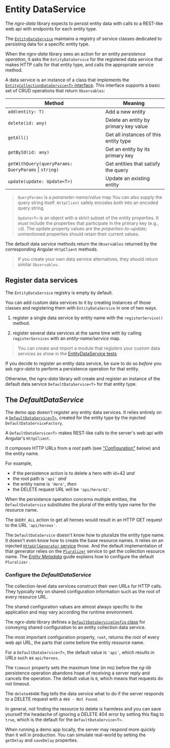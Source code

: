 # Entity DataService

The _ngrx-data_ library expects to persist entity data with calls to a REST-like web api with endpoints for each entity type.

The [`EntityDataService`](../lib/src/dataservices/entity-data.service.ts) maintains a registry of service classes dedicated to persisting data for a specific entity type. 

When the _ngrx-data_ library sees an action for an entity _persistence operation_, it asks the `EntityDataService` for the registered data service that makes HTTP calls for that entity type, and calls the appropriate service method.

A data service is an instance of a class that implements the [`EntityCollectionDataService<T>` interface](../lib/src/interfaces.ts).
This interface supports a basic set of CRUD operations that return `Observables`: 

| Method        | Meaning |
| ------------- |-------------|
| `add(entity: T)` | Add a new entity|
| `delete(id: any)` | Delete an entity by primary key value |
| `getAll()` | Get all instances of this entity type |
| `getById(id: any)` | Get an entity by its primary key|
| `getWithQuery(queryParams: QueryParams` &#x7c; `string)` | Get entities that satisfy the query |
| `update(update: Update<T>)` | Update an existing entity |

>`QueryParams` is a _parameter-name/value_ map
>You can also supply the query string itself.
>`HttpClient` safely encodes both into an encoded query string.
>
>`Update<T>` is an object with a strict subset of the entity properties.
It *must* include the properties that participate in the primary key (e.g., `id`).
The update property values are the _properties-to-update_; 
unmentioned properties should retain their current values.

The default data service methods return the `Observables` returned by the corresponding Angular `HttpClient` methods.

>If you create your own data service alternatives, they should return similar `Observables`.

## Register data services

The `EntityDataService` registry is empty by default.

You can add custom data services to it by creating instances of those classes and registering them with `EntityDataService` in one of two ways.

1. register a single data service by entity name with the `registerService()` method.

1. register several data services at the same time with by calling `registerServices` with an _entity-name/service_ map.

>You can create and import a module that registers your custom data services as show in the [EntityDataService tests](../lib/src/dataservices/entity-data.service.spec.ts)

If you decide to register an entity data service, be sure to do so _before_ you ask _ngrx-data_ to perform a persistence operation for that entity.

Otherwise, the _ngrx-data_ library will create and register an instance of the default data service `DefaultDataService<T>` for that entity type.

## The _DefaultDataService_

The demo app doesn't register any entity data services. It relies entirely on a [`DefaultDataService<T>`](../lib/src/dataservices/default-data.service.ts), created for the entity type by the injected `DefaultDataServiceFactory`.

A `DefaultDataService<T>` makes REST-like calls to the server's web api with Angular's `HttpClient`.

It composes HTTP URLs from a _root_ path (see ["Configuration"](#configuration) below) and the entity name. 

For example, 
* if the persistence action is to delete a hero with id=42 _and_
* the root path is `'api'` _and_ 
* the entity name is `'Hero'`, _then_
* the DELETE request URL will be `'api/hero/42'`.

When the persistence operation concerns multiple entities, the `DefaultDataService` substitutes the plural of the entity type name for the resource name.

The `QUERY_ALL` action to get all heroes would result in an HTTP GET request to the URL `'api/heroes'`.

The `DefaultDataService` doesn't know how to pluralize the entity type name.
It doesn't even know how to create the base resource names.
It relies on an injected 
[`HttpUrlGenerator` service](../lib/src/dataservices/http-url-generator.ts) those.
And the default implementation of that generator relies on the 
[`Pluralizer`](../lib/src/utils/pluralizer.ts) service to
get the collection resource name.
The [_Entity Metadata_](entity-metadata.md#plurals) guide
explains how to configure the default `Pluralizer` .

<a name="configuration"></a>
### Configure the _DefaultDataService_

The collection-level data services construct their own URLs for HTTP calls. They typically rely on shared configuration information such as the root of every resource URL.

The shared configuration values are almost always specific to the application and may vary according the runtime environment.

The _ngrx-data_ library defines a [`DefaultDataServiceConfig` class](../lib/src/dataservices/default-data.service.ts) for conveying shared configuration to an entity collection data service.

The most important configuration property, `root`, returns the _root_ of every web api URL, the parts that come before the entity resource name.

For a `DefaultDataService<T>`, the default value is `'api'`, which results in URLs such as `api/heroes`.

The `timeout` property sets the maximum time (in ms) before the _ng-lib_ persistence operation abandons hope of receiving a server reply and cancels the operation. The default value is `0`, which means that requests do not timeout.

The `delete404OK` flag tells the data service what to do if the server responds to a DELETE request with a `404 - Not Found`.

In general, not finding the resource to delete is harmless and
you can save yourself the headache of ignoring a DELETE 404 error
by setting this flag to `true`, which is the default for the `DefaultDataService<T>`.

When running a demo app locally, the server may respond more quickly than it will in production. You can simulate real-world by setting the `getDelay` and `saveDelay` properties.
